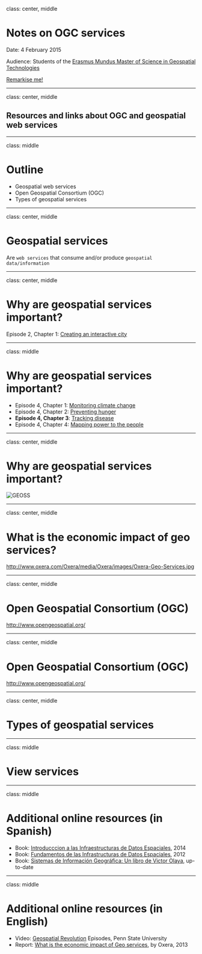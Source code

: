 class: center, middle
# Notes on OGC services

Date: 4 February 2015

Audience: Students of the [Erasmus Mundus Master of Science in Geospatial Technologies](http://mastergeotech.info/)  

[Remarkise me!](https://gnab.github.io/remark/remarkise?url=https://raw.githubusercontent.com/cgranell/notebook/master/lectures/2015-02-04-EM-OGC.md)

---
class: center, middle
## Resources and links about OGC and geospatial web services

---
class: middle
# Outline
* Geospatial web services 
* Open Geospatial Consortium (OGC)
* Types of geospatial services

---
class: center, middle
# Geospatial services
Are `web services` that consume and/or produce `geospatial data/information` 

---
class: center, middle
# Why are geospatial services important?

Episode 2, Chapter 1: [Creating an interactive city](http://geospatialrevolution.psu.edu/episode2/chapter1)

---
class: middle
# Why are geospatial services important?
* Episode 4, Chapter 1: [Monitoring climate change](http://geospatialrevolution.psu.edu/episode4/chapter1)
* Episode 4, Chapter 2: [Preventing hunger](http://geospatialrevolution.psu.edu/episode4/chapter2)
* **Episode 4, Chapter 3**: [Tracking disease](http://geospatialrevolution.psu.edu/episode4/chapter3)
* Episode 4, Chapter 4: [Mapping power to the people](http://geospatialrevolution.psu.edu/episode4/chapter4)

---

class: center, middle
# Why are geospatial services important?

![GEOSS](http://www.earthobservations.org/images/page-graphics/spider_anim_445.gif)

---
class: center, middle
# What is the economic impact of geo services?

http://www.oxera.com/Oxera/media/Oxera/images/Oxera-Geo-Services.jpg

---

class: center, middle
# Open Geospatial Consortium (OGC)
http://www.opengeospatial.org/


---
class: center, middle
# Open Geospatial Consortium (OGC)
http://www.opengeospatial.org/


---
class: center, middle
# Types of geospatial services

---
class: middle
# View services


---
class: middle
# Additional online resources (in Spanish)
* Book: [Introducccion a las Infraestructuras de Datos Espaciales](http://www.ign.es/ign/layoutIn/libDigitalesPublicaciones.do), 2014
* Book: [Fundamentos de las Infrastructuras de Datos Espaciales](http://redgeomatica.rediris.es/Libro_Fundamento_IDE_con_pastas.pdf), 2012
* Book: [Sistemas de Información Geográfica: Un libro de Victor Olaya](http://volaya.github.io/libro-sig/), up-to-date

---
class: middle
# Additional online resources (in English)
* Video: [Geospatial Revolution](http://geospatialrevolution.psu.edu/) Episodes, Penn State University
* Report: [What is the economic impact of Geo services](http://www.oxera.com/Latest-Thinking/Publications/Reports/2013/What-is-the-economic-impact-of-Geo-services.aspx), by Oxera, 2013
